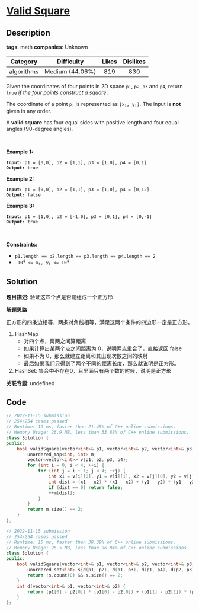 # [Valid Square](https://leetcode.com/problems/valid-square/description/)

## Description

**tags**: math
**companies**: Unknown

| Category | Difficulty | Likes | Dislikes |
| :------: | :--------: | :---: | :------: |
| algorithms | Medium (44.06%) | 819 | 830 |

<p>Given the coordinates of four points in 2D space <code>p1</code>, <code>p2</code>, <code>p3</code> and <code>p4</code>, return <code>true</code> <em>if the four points construct a square</em>.</p>

<p>The coordinate of a point <code>p<sub>i</sub></code> is represented as <code>[x<sub>i</sub>, y<sub>i</sub>]</code>. The input is <strong>not</strong> given in any order.</p>

<p>A <strong>valid square</strong> has four equal sides with positive length and four equal angles (90-degree angles).</p>

<p>&nbsp;</p>
<p><strong class="example">Example 1:</strong></p>

<pre><code><strong>Input:</strong> p1 = [0,0], p2 = [1,1], p3 = [1,0], p4 = [0,1]
<strong>Output:</strong> true</code></pre>

<p><strong class="example">Example 2:</strong></p>

<pre><code><strong>Input:</strong> p1 = [0,0], p2 = [1,1], p3 = [1,0], p4 = [0,12]
<strong>Output:</strong> false</code></pre>

<p><strong class="example">Example 3:</strong></p>

<pre><code><strong>Input:</strong> p1 = [1,0], p2 = [-1,0], p3 = [0,1], p4 = [0,-1]
<strong>Output:</strong> true</code></pre>

<p>&nbsp;</p>
<p><strong>Constraints:</strong></p>

<ul>
	<li><code>p1.length == p2.length == p3.length == p4.length == 2</code></li>
	<li><code>-10<sup>4</sup> &lt;= x<sub>i</sub>, y<sub>i</sub> &lt;= 10<sup>4</sup></code></li>
</ul>

## Solution

**题目描述**: 验证这四个点是否能组成一个正方形

**解题思路**

正方形的四条边相等，两条对角线相等，满足这两个条件的四边形一定是正方形。

1. HashMap
   - 对四个点，两两之间算距离
   - 如果计算出某两个点之间距离为 0，说明两点重合了，直接返回 false
   - 如果不为 0，那么就建立距离和其出现次数之间的映射
   - 最后如果我们只得到了两个不同的距离长度，那么就说明是正方形。
2. HashSet: 集合中不存在0，且里面只有两个数的时候，说明是正方形

**关联专题**: undefined

## Code

```cpp
// 2022-11-15 submission
// 254/254 cases passed
// Runtime: 19 ms, faster than 21.45% of C++ online submissions.
// Memory Usage: 26.9 MB, less than 33.88% of C++ online submissions.
class Solution {
public:
    bool validSquare(vector<int>& p1, vector<int>& p2, vector<int>& p3, vector<int>& p4) {
        unordered_map<int, int> m;
        vector<vector<int>> v{p1, p2, p3, p4};
        for (int i = 0; i < 4; ++i) {
            for (int j = i + 1; j < 4; ++j) {
                int x1 = v[i][0], y1 = v[i][1], x2 = v[j][0], y2 = v[j][1];
                int dist = (x1 - x2) * (x1 - x2) + (y1 - y2) * (y1 - y2);
                if (dist == 0) return false;
                ++m[dist];
            }
        }
        return m.size() == 2;
    }
};
```

```cpp
// 2022-11-15 submission
// 254/254 cases passed
// Runtime: 15 ms, faster than 38.39% of C++ online submissions.
// Memory Usage: 26.5 MB, less than 96.04% of C++ online submissions.
class Solution {
public:
    bool validSquare(vector<int>& p1, vector<int>& p2, vector<int>& p3, vector<int>& p4) {
        unordered_set<int> s{d(p1, p2), d(p1, p3), d(p1, p4), d(p2, p3), d(p2, p4), d(p3, p4)};
        return !s.count(0) && s.size() == 2;
    }
    int d(vector<int>& p1, vector<int>& p2) {
        return (p1[0] - p2[0]) * (p1[0] - p2[0]) + (p1[1] - p2[1]) * (p1[1] - p2[1]);
    }
};
```
